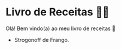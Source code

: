# Livro de Receitas :woman_cook:

Olá! Bem vindo(a) ao meu livro de receitas :wave:

- Strogonoff de Frango.